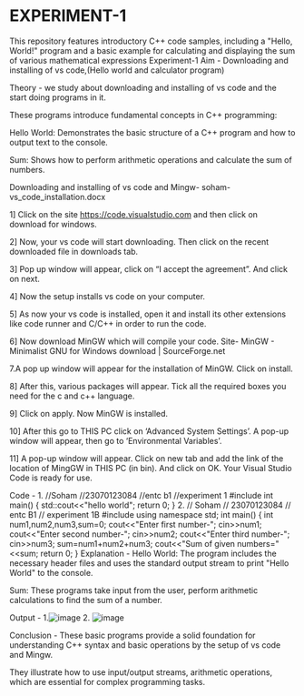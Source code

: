# EXPERIMENT-1
This repository features introductory C++ code samples, including a "Hello, World!" program and a basic example for calculating and displaying the sum of various mathematical expressions
Experiment-1
Aim -
Downloading and installing of vs code,(Hello world and calculator program)

Theory -
we study about downloading and installing of vs code and the start doing programs in it.

These programs introduce fundamental concepts in C++ programming:

Hello World: Demonstrates the basic structure of a C++ program and how to output text to the console.

Sum: Shows how to perform arithmetic operations and calculate the sum of numbers.

Downloading and installing of vs code and Mingw-
soham-vs_code_installation.docx

1] Click on the site https://code.visualstudio.com and then click on download for windows.

2] Now, your vs code will start downloading. Then click on the recent downloaded file in downloads tab.

3] Pop up window will appear, click on “I accept the agreement”. And click on next.

4] Now the setup installs vs code on your computer.

5] As now your vs code is installed, open it and install its other extensions like code runner and C/C++ in order to run the code.

6] Now download MinGW which will compile your code. Site- MinGW - Minimalist GNU for Windows download | SourceForge.net

7.A pop up window will appear for the installation of MinGW. Click on install.

8] After this, various packages will appear. Tick all the required boxes you need for the c and c++ language.

9] Click on apply. Now MinGW is installed.

10] After this go to THIS PC click on ‘Advanced System Settings’. A pop-up window will appear, then go to ‘Environmental Variables’.

11] A pop-up window will appear. Click on new tab and add the link of the location of MingGW in THIS PC (in bin). And click on OK. Your Visual Studio Code is ready for use.

Code -
1.
//Soham
//23070123084
//entc b1
//experiment 1
#include<iostream>
int main()
{
    std::cout<<"hello world";
    return 0;
}
2.
// Soham 
// 23070123084
// entc B1
// experiment 1B
#include<iostream>
using namespace std;
int main() {
    int num1,num2,num3,sum=0;
    cout<<"Enter first number-";
    cin>>num1;
    cout<<"Enter second number-";
    cin>>num2;
    cout<<"Enter third number-";
    cin>>num3;
    sum=num1+num2+num3;
    cout<<"Sum of given numbers="<<sum;
    return 0;
}
Explanation -
Hello World: The program includes the necessary header files and uses the standard output stream to print "Hello World" to the console.

Sum: These programs take input from the user, perform arithmetic calculations to find the sum of a number.

Output -
1.![image](https://github.com/user-attachments/assets/9e7898cb-bfc7-4fb0-9314-e0fa53333068)
 2. ![image](https://github.com/user-attachments/assets/dd94e199-860b-4b7d-b1ae-af7ef791b577)


Conclusion -
These basic programs provide a solid foundation for understanding C++ syntax and basic operations by the setup of vs code and Mingw.

They illustrate how to use input/output streams, arithmetic operations, which are essential for complex programming tasks.

